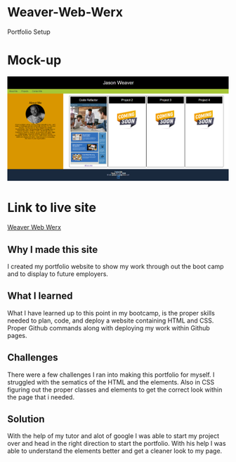 # Weaver-Web-Werx

Portfolio Setup


# Mock-up
![alt text](assets/images/mockup.png)

# Link to live site
[Weaver Web Werx](https://jweaver74.github.io/Weaver-Web-Werx/)

## Why I made this site
I created my portfolio website to show my work through out the boot camp and to display to future employers. 


## What I learned
What I have learned up to this point in my bootcamp, is the proper skills needed to plan, code, and deploy a website containing HTML and CSS. Proper Github commands along with deploying my work within Github pages.



## Challenges 
There were a few challenges I ran into making this portfolio for myself.
 I struggled with the sematics of the HTML and the elements.  Also in CSS figuring out the proper classes and elements to get the correct look within the page that i needed.

 ## Solution
 With the help of my tutor and alot of google I was able to start my project over and head in the right direction to start the portfolio. With his help I was able to understand the elements better and get a cleaner look to my page. 


